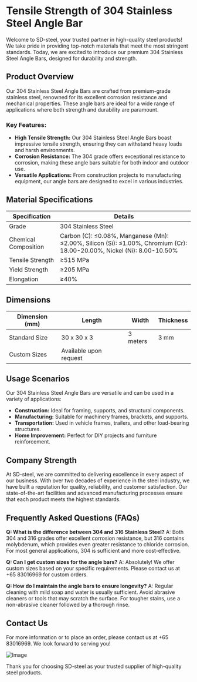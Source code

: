 # Tensile Strength of 304 Stainless Steel Angle Bar

Welcome to SD-steel, your trusted partner in high-quality steel products! We take pride in providing top-notch materials that meet the most stringent standards. Today, we are excited to introduce our premium 304 Stainless Steel Angle Bars, designed for durability and strength.

## Product Overview

Our 304 Stainless Steel Angle Bars are crafted from premium-grade stainless steel, renowned for its excellent corrosion resistance and mechanical properties. These angle bars are ideal for a wide range of applications where both strength and durability are paramount.

### Key Features:
- **High Tensile Strength:** Our 304 Stainless Steel Angle Bars boast impressive tensile strength, ensuring they can withstand heavy loads and harsh environments.
- **Corrosion Resistance:** The 304 grade offers exceptional resistance to corrosion, making these angle bars suitable for both indoor and outdoor use.
- **Versatile Applications:** From construction projects to manufacturing equipment, our angle bars are designed to excel in various industries.

## Material Specifications

| Specification | Details |
|---------------|---------|
| Grade         | 304 Stainless Steel |
| Chemical Composition | Carbon (C): ≤0.08%, Manganese (Mn): ≤2.00%, Silicon (Si): ≤1.00%, Chromium (Cr): 18.00-20.00%, Nickel (Ni): 8.00-10.50% |
| Tensile Strength | ≥515 MPa |
| Yield Strength | ≥205 MPa |
| Elongation | ≥40% |

## Dimensions

| Dimension (mm) | Length | Width | Thickness |
|-----------------|--------|-------|-----------|
| Standard Size   | 30 x 30 x 3 | 3 meters | 3 mm |
| Custom Sizes    | Available upon request |

## Usage Scenarios

Our 304 Stainless Steel Angle Bars are versatile and can be used in a variety of applications:

- **Construction:** Ideal for framing, supports, and structural components.
- **Manufacturing:** Suitable for machinery frames, brackets, and supports.
- **Transportation:** Used in vehicle frames, trailers, and other load-bearing structures.
- **Home Improvement:** Perfect for DIY projects and furniture reinforcement.

## Company Strength

At SD-steel, we are committed to delivering excellence in every aspect of our business. With over two decades of experience in the steel industry, we have built a reputation for quality, reliability, and customer satisfaction. Our state-of-the-art facilities and advanced manufacturing processes ensure that each product meets the highest standards.

## Frequently Asked Questions (FAQs)

**Q: What is the difference between 304 and 316 Stainless Steel?**
A: Both 304 and 316 grades offer excellent corrosion resistance, but 316 contains molybdenum, which provides even greater resistance to chloride corrosion. For most general applications, 304 is sufficient and more cost-effective.

**Q: Can I get custom sizes for the angle bars?**
A: Absolutely! We offer custom sizes based on your specific requirements. Please contact us at +65 83016969 for custom orders.

**Q: How do I maintain the angle bars to ensure longevity?**
A: Regular cleaning with mild soap and water is usually sufficient. Avoid abrasive cleaners or tools that may scratch the surface. For tougher stains, use a non-abrasive cleaner followed by a thorough rinse.

## Contact Us

For more information or to place an order, please contact us at +65 83016969. We look forward to serving you!

![Image](https://github.com/user-attachments/assets/2567258e-e124-4816-932d-1809bd27ef0b)

Thank you for choosing SD-steel as your trusted supplier of high-quality steel products.